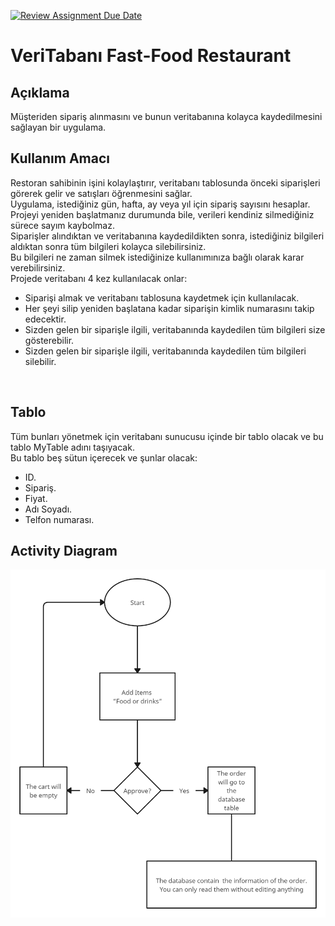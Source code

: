 [![Review Assignment Due Date](https://classroom.github.com/assets/deadline-readme-button-24ddc0f5d75046c5622901739e7c5dd533143b0c8e959d652212380cedb1ea36.svg)](https://classroom.github.com/a/uelKf0-p)
# VeriTabanı Fast-Food Restaurant

## Açıklama
Müşteriden sipariş alınmasını ve bunun veritabanına kolayca kaydedilmesini sağlayan bir uygulama.
<br>

## Kullanım Amacı
Restoran sahibinin işini kolaylaştırır, veritabanı tablosunda önceki siparişleri görerek gelir ve satışları öğrenmesini sağlar.
<br>
Uygulama, istediğiniz gün, hafta, ay veya yıl için sipariş sayısını hesaplar. Projeyi yeniden başlatmanız durumunda bile, verileri kendiniz silmediğiniz sürece sayım kaybolmaz.
<br>
Siparişler alındıktan ve veritabanına kaydedildikten sonra, istediğiniz bilgileri aldıktan sonra tüm bilgileri kolayca silebilirsiniz.
<br>
Bu bilgileri ne zaman silmek istediğinize kullanımınıza bağlı olarak karar verebilirsiniz.
<br>
Projede veritabanı 4 kez kullanılacak onlar:
<br>
* Siparişi almak ve veritabanı tablosuna kaydetmek için kullanılacak.
* Her şeyi silip yeniden başlatana kadar siparişin kimlik numarasını takip edecektir.
* Sizden gelen bir siparişle ilgili, veritabanında kaydedilen tüm bilgileri size gösterebilir.
* Sizden gelen bir siparişle ilgili, veritabanında kaydedilen tüm bilgileri silebilir.
<br>

## Tablo
Tüm bunları yönetmek için veritabanı sunucusu içinde bir tablo olacak ve bu tablo MyTable adını taşıyacak.
<br>
Bu tablo beş sütun içerecek ve şunlar olacak:
* ID.
* Sipariş.
* Fiyat.
* Adı Soyadı.
* Telfon numarası.
## Activity Diagram

![usecase](./photos/Simple%20dig.png)
